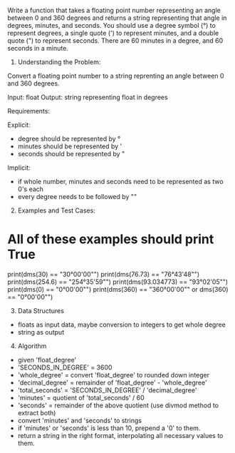 Write a function that takes a floating point number representing an angle
between 0 and 360 degrees and returns a string representing that angle in
degrees, minutes, and seconds. You should use a degree symbol (°) to represent
degrees, a single quote (') to represent minutes, and a double quote (") to
represent seconds. There are 60 minutes in a degree, and 60 seconds in a
minute.

1. Understanding the Problem:

Convert a floating point number to a string reprenting an angle between 0 and
360 degrees.

Input: float
Output: string representing float in degrees

Requirements:
  
  Explicit:
  - degree should be represented by °
  - minutes should be represented by '
  - seconds should be represented by "
  
  Implicit:
  - if whole number, minutes and seconds need to be represented as two 0's each
  - every degree needs to be followed by \""

2. Examples and Test Cases:

# All of these examples should print True
print(dms(30) == "30°00'00\"")
print(dms(76.73) == "76°43'48\"")
print(dms(254.6) == "254°35'59\"")
print(dms(93.034773) == "93°02'05\"")
print(dms(0) == "0°00'00\"")
print(dms(360) == "360°00'00\"" or dms(360) == "0°00'00\"")

3. Data Structures

- floats as input data, maybe conversion to integers to get whole degree
- string as output

4. Algorithm

- given 'float_degree'
- 'SECONDS_IN_DEGREE' = 3600
- 'whole_degree' = convert 'float_degree' to rounded down integer
- 'decimal_degree' = remainder of 'float_degree' - 'whole_degree'
- 'total_seconds' = 'SECONDS_IN_DEGREE' / 'decimal_degree'
- 'minutes' = quotient of 'total_seconds' / 60
- 'seconds' = remainder of the above quotient (use divmod method to extract both)
- convert 'minutes' and 'seconds' to strings
- if 'minutes' or 'seconds' is less than 10, prepend a '0' to them.
- return a string in the right format, interpolating all necessary values to them.